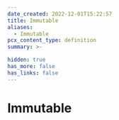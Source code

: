 ```yaml
---
date_created: 2022-12-01T15:22:57
title: Immutable
aliases:
  - Immutable
pcx_content_type: definition
summary: >-

hidden: true
has_more: false
has_links: false
---
```


# Immutable
